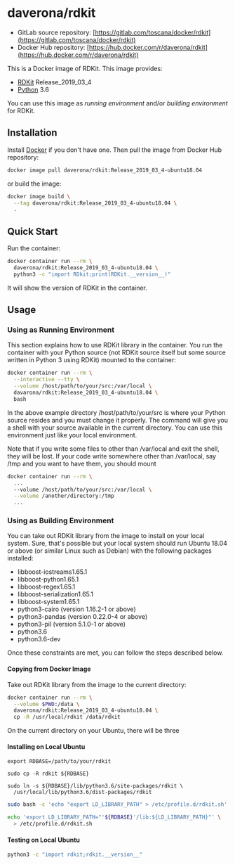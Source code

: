 # daverona/rdkit

* GitLab source repository: [https://gitlab.com/toscana/docker/rdkit](https://gitlab.com/toscana/docker/rdkit)
* Docker Hub repository: [https://hub.docker.com/r/daverona/rdkit](https://hub.docker.com/r/daverona/rdkit)

This is a Docker image of RDKit. This image provides:

* [RDKit](https://github.com/rdkit/rdkit) Release_2019_03_4
* [Python](https://www.python.org/) 3.6

You can use this image as *running environment* and/or *building environment* for RDKit.

## Installation

Install [Docker](https://hub.docker.com/search/?type=edition&offering=community)
if you don't have one. Then pull the image from Docker Hub repository:

```bash
docker image pull daverona/rdkit:Release_2019_03_4-ubuntu18.04
```

or build the image:

```bash
docker image build \
  --tag daverona/rdkit:Release_2019_03_4-ubuntu18.04 \
  .
```

## Quick Start

Run the container:

```bash
docker container run --rm \
  daverona/rdkit:Release_2019_03_4-ubuntu18.04 \
  python3 -c "import RDkit;print(RDKit.__version__)"
```

It will show the version of RDKit in the container.

## Usage

### Using as Running Environment

This section explains how to use RDKit library in the container.
You run the container with your Python source (not RDKit source itself but
some source written in Python 3 using RDKit) mounted to the container:

```bash
docker container run --rm \
  --interactive --tty \
  --volume /host/path/to/your/src:/var/local \
  davarona/rdkit:Release_2019_03_4-ubuntu18.04 \
  bash
```

In the above example directory /host/path/to/your/src is where your Python
source resides and you must change it properly. The command will give you
a shell with your source available in the current directory.
You can use this environment just like your local environment.

Note that if you write some files to other than /var/local and exit the shell,
they will be lost. If your code write somewhere other than /var/local, say
/tmp and you want to have them, you should mount

```bash
docker container run --rm \
  ...
  --volume /host/path/to/your/src:/var/local \
  --volume /another/directory:/tmp
  ...
```


### Using as Building Environment

You can take out RDKit library from the image to install on your local system.
Sure, that's possible but your local system should run Ubuntu 18.04 or above
(or similar Linux such as Debian) with the following packages installed:

* libboost-iostreams1.65.1
* libboost-python1.65.1
* libboost-regex1.65.1
* libboost-serialization1.65.1
* libboost-system1.65.1
* python3-cairo (version 1.16.2-1 or above)
* python3-pandas (version 0.22.0-4 or above)
* python3-pil (version 5.1.0-1 or above)
* python3.6
* python3.6-dev

Once these constraints are met, you can follow the steps described below.

#### Copying from Docker Image

Take out RDKit library from the image to the current directory:

```bash
docker container run --rm \
  --volume $PWD:/data \
  daverona/rdkit:Release_2019_03_4-ubuntu18.04 \
  cp -R /usr/local/rdkit /data/rdkit
```

On the current directory on your Ubuntu, there will be three




#### Installing on Local Ubuntu

```
export RDBASE=/path/to/your/rdkit

sudo cp -R rdkit ${RDBASE}
```

```
sudo ln -s ${RDBASE}/lib/python3.6/site-packages/rdkit \
  /usr/local/lib/python3.6/dist-packages/rdkit
```

```sh
sudo bash -c 'echo "export LD_LIBRARY_PATH" > /etc/profile.d/rdkit.sh'
```

```sh
echo 'export LD_LIBRARY_PATH="'${RDBASE}'/lib:${LD_LIBRARY_PATH}"' \
  > /etc/profile.d/rdkit.sh
```

#### Testing on Local Ubuntu

```sh
python3 -c "import rdkit;rdkit.__version__"
```
